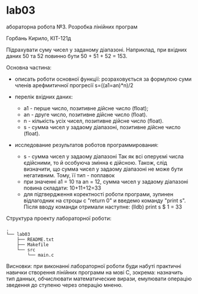 # lab03
абораторна робота №3. Розробка лінійних програм

Горбань Кирило,  КІТ-121д

Підрахувати суму чисел у заданому діапазоні. Наприклад, при вхідних даних 50 та 52
повинно бути 50 + 51 + 52 = 153.

Основна частина:
- описать роботи основної функції: розраховується за формулою суми членів арефмитичної прогресії s=((a1=an)*n)/2
- перелік вхідних даних:
   - a1 - перше число, позитивне дійсне число (float);
   - an - друге число, позитивне дійсне число (float).
   - n - кількість усіх чисел, позитивне дійсне число (float).
   - s - сумма чисел у задаому діапазоні, позитивне дійсне число (float).

- исследование результатов роботов программирования:
   - s - сумма чисел у задаому діапазоні Так як всі оперуємі числа єдійсними, то й особуюча змінна є дійсною. Також, слід визначити, що сумма чисел у задаому діапазоні не може бути негативним. Тому, її тип - поплавок
   - при значенні a1 = 10 та an = 12, сумма чисел у задаому діапазоні повинa складати: 10+11+12=33
   - для підтвердження коректності роботи програми, зупинен відлагодник на строцы с "return 0" и введемо команду "print s". Після вводу команди отримали наступне:
	(lldb) print s
	 $ 1 = 33

Структура проекту лабораторної роботи:

	.
	└── lab03
	    ├── README.txt
	    ├── Makefile
	    └── src
	        └── main.c

Висновки: при виконанні лабораторної роботи буди набуті практичні навички створення лінійних программ на мові С, зокрема: назначить тип данных, обчислювати математические вирази, емулювати операцію зведення до ступеню через операцію мненю.
